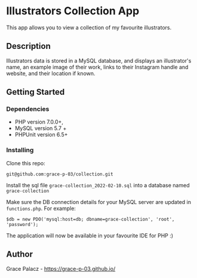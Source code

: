 # Illustrators Collection App

This app allows you to view a collection of my favourite illustrators. 

## Description

Illustrators data is stored in a MySQL database, and displays an illustrator's name, an example image of their work, links to their Instagram handle and website, and their location if known.

## Getting Started

### Dependencies

-   PHP version 7.0.0+,
-   MySQL version 5.7 +
-   PHPUnit version 6.5+

### Installing

Clone this repo:

`git@github.com:grace-p-03/collection.git`

Install the sql file `grace-collection_2022-02-10.sql` into a database named `grace-collection`

Make sure the DB connection details for your MySQL server are updated in `functions.php`. For example:

`$db = new PDO('mysql:host=db; dbname=grace-collection', 'root', 'password');`

The application will now be available in your favourite IDE for PHP :) 

## Author

Grace Palacz - https://grace-p-03.github.io/


